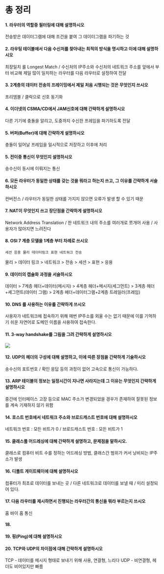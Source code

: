 # 총 정리

#### 1. 라우터의 역할중 필터링에 대해 설명하시오

전송받은 데이터그램에 대해 조건을 붙여 그 데이터그램을 파기하는 것

#### 2. 라우팅 테이블에서 다음 수신처를 찾아내는 최적의 방식을 명시하고 이에 대해 설명하시오

최장일치 룰 Longest Match / 수신처의 IP주소와 수신처의 네트워크 주소를 앞에서 부터 비교해 제일 많이 일치하는 라우터를 다음 라우터로 설정하여 전달

#### 3. 2계층의 데이터 전송의 프레이밍에서 제일 처음 시행되는 것은 무엇인지 쓰시오

프리엠블 / 클락으로 신호 동기화

#### 4. 이더넷의 CSMA/CD에서 JAM신호에 대해 간략하게 설명하시오

다른 기기에 충돌을 알리고, 도중까지 수신한 프레임을 파기하도록 전달

#### 5. 버퍼(Buffer)에 대해 간략하게 설명하시오

충돌이 일어날 프레임을 일시적으로 저장하고 이후에 처리

#### 5. 전이중 통신이 무엇인지 설명하시오

송수신이 동시에 이뤄지는 통신

#### 6. 모든 라우터가 동일한 상태를 갖는 것을 뭐라고 하는지 쓰고, 그 이유를 간략하게 서술하시오

컨버전스 / 라우터가 동일한 상태를 가지지 않으면 오류가 발생 할 수 있기 때문

#### 7. NAT이 무엇인지 쓰고 장단점을 간략하게 설명하시오

Network Address Translation / 한 네트워크 내의 주소를 여러개로 쪼개어 사용 / 사용자가 많아지면 느려진다

#### 8. OSI 7 계층 모델을 1계층 부터 차례로 쓰시오

`세션 응용 물리 데이터링크 표현 네트워크 전송`

물리 > 데이터 링크 > 네트워크 > 전송 > 세션 > 표현 > 응용

#### 9. 데이터의 캡슐화 과정을 서술하시오

데이터 > 7계층 헤더+데이터(메시지) > 4계층 헤더+메시지(세그먼트) > 3계층 헤더+세그먼트(데이터 그램) > 2계층 헤더+데이터그램+2계층 트레일러(프레임)

#### 10. DNS 를 사용하는 이유를 간략하게 쓰시오

사용자가 네트워크에 접속하기 위해 매번 IP주소를 외울 수는 없기 때문에 이를 기억하기 쉬운 자연어로 도메인 이름을 사용하여 접속한다.

#### 11. 3-way handshake를 그림을 그려 간략하게 설명하시오

![](https://camo.githubusercontent.com/e463dc9eea49ad93c465c20d8beb91881b7e2f9920258b8c65dd837f13caa9fa/68747470733a2f2f73332e61702d736f7574682d312e616d617a6f6e6177732e636f6d2f616674657261636164656d792d7365727665722d75706c6f6164732f776861742d69732d612d7463702d332d7761792d68616e647368616b652d70726f636573732d74687265652d7761792d68616e647368616b696e672d65737461626c697368696e672d636f6e6e656374696f6e2d366137323465373762613936653234312e6a7067)

#### 12. UDP의 헤더의 구성에 대해 설명하고, 이에 따른 장점을 간략하게 기술하시오

송수신의 포트번호 / 확인 응답 등의 과정이 없어 고속으로 통신이 가능하다.

#### 13. ARP 테이블의 정보는 일정시간이 지나면 사라지는데 그 이유는 무엇인지 간략하게 설명하시오

중간에 인터페이스 고장 등으로 MAC 주소가 변경되었을 경우가 존재하여 잘못된 정보를 계속 기재하지 않기 위함

#### 14. 호스트 번호에서 네트워크 주소와 브로드캐스트 번호에 대해 설명하시오

네트워크 번호 : 모든 비트가 0 / 브로드캐스트 번호 : 모든 비트가 1

#### 15. 클래스풀 어드레싱에 대해 간략하게 설명하고, 문제점을 말하시오.

클래스로 컴퓨터 비트 수를 정하는 어드레싱 방법, 클래스간 범위가 커서 낭비되는 IP주소가 발생

#### 16. 디폴트 게이트웨이에 대해 설명하시오

컴퓨터가 최초로 데이터를 보내는 곳 / 다른 네트워크로 데이터를 보낼 때 / 미리 설정되어 있다.

#### 17. 다음 라우터를 제시하면서 진행되는 라우터간의 통신을 뭐라 부르는지 쓰시오

홉 바이 홉 통신

#### 18.



#### 19. 핑(Ping)에 대해 설명하시오



#### 20. TCP와 UDP의 차이점에 대해 간략하게 설명하시오

TCP - 데이터를 메시지 형태로 보내기 위해 사용, 연결형, 느리다 UDP - 비연결형, 헤더도 비어있지만 빠름

